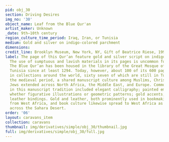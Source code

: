 ```yaml
---
pid: obj_30
section: Driving Desires
img_no: '30'
object_name: Leaf from the Blue Qur'an
artist_maker: Unknown
_date: 9th–10th century
region_culture_time_period: Iraq, Iran, or Tunisia
medium: Gold and silver on indigo-colored parchment
dimensions: 
credit_line: Brooklyn Museum, New York, NY, Gift of Beatrice Riese, 1995.51.a-b
label: The page of this Qur’an feature gold and silver script on indigo-colored parchment.
  The use of sumptuous and lavish materials in its pages is uncommon for Arabic manuscripts.
  The Blue Qur’an has been housed in the library of the Great Mosque of Kairouan in
  Tunisia since at least 1294. Today, however, about 100 of its 600 pages are kept
  in collections around the world, sixty seven of which are still in Tunisia. During
  the medieval period, a shared manuscript culture among Muslims, Christians, and
  Jews extended across North Africa, the Middle East, and Europe. Common elements
  in this manuscript tradition included elegant calligraphy; painted embellishments,
  whether figurative illustrations or geometric patterns; gold accents; and decorative
  leather bindings. Gold and leather, both prominently used in bookmaking, were imported
  from West Africa, and book culture likewise spread to West Africa as Islam spread
  across the Sahara Desert.
order: '06'
layout: caravans_item
collection: caravans
thumbnail: img/derivatives/simple/obj_30/thumbnail.jpg
full: img/derivatives/simple/obj_30/full.jpg
---
```

